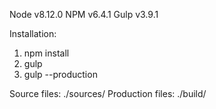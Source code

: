 Node v8.12.0
NPM v6.4.1
Gulp v3.9.1


Installation:

1) npm install
2) gulp
3) gulp --production


Source files: ./sources/
Production files: ./build/